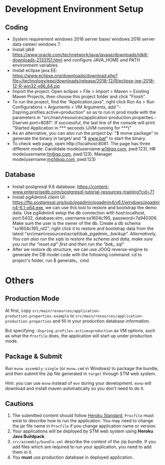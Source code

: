 ﻿# Development Environment Setup

## Coding
- System requirement windows 2016 server base/ windows 2016 server data center/ windows 7.
- Install jdk8 https://www.oracle.com/technetwork/java/javase/downloads/jdk8-downloads-2133151.html and configure JAVA_HOME and PATH environment variables.
- Install eclipse java EE: https://www.eclipse.org/downloads/download.php?file=/technology/epp/downloads/release/2018-12/R/eclipse-jee-2018-12-R-win32-x86_64.zip
- Import the project: Open eclipse > File > Import >  Maven > Existing Maven Projects, then choose this project folder and click "Finish".
- To run the project, find the "Application.java", right click Run As > Run Configurations > Arguments > VM Arguments, add "-Dspring.profiles.active=production" so as to run in prod mode with the parameters in "src/main/resources/application-production.properties  -Dserver.port=8081". If successful, the last line of the console will print "Started Application in *** seconds (JVM running for ***)"
- As an alternative, you can also run the project by: "$ mvnw package" to generate the binary in target/ and "$ www.bat" to start the binary.
- To check web page, open http://localhost:8081. The page has three different mode: Candidate mode(username:w1@qq.com, pwd:123), HR mode(username:hr@qq.com, pwd:123), Manager mode(username:mg1@qq.com, pwd:123)


## Database
- Install postgresql 9.6 database: https://content-www.enterprisedb.com/postgresql-tutorial-resources-training?cid=71
- Install pgAdmin4 client UI: https://ftp.postgresql.org/pub/pgadmin/pgadmin4/v6.1/windows/pgadmin4-6.1-x64.exe, we can use this tool to restore and bootstrap the demo data. Use pgAdmin4 setup the db connection with host:localhost, port:5432, database:stm, username:ss1604c195, password=7a940306. Make sure the user is the owner of the db. Create a db schema "ss1604c195_rd2", right click it to restore and bootstrap data from the latest "src\main\resources\script\bak_pgadmin_*.backup". Alternatively, You can also run the sqls to restore the schema and data, make sure you run the "reset.sql" first and then run the "bak_*.sql"
- After we restore db structure, we can use JOOQ reverse-engine to generate the DB model code with the following command: cd to project's folder, run $ generate。cmd


# Others

## Production Mode

At first, copy `src/main/resources/application-production.properties.example` to `src/main/resources/application-production.properties` and fill in your production database information.

But specifying `-Dspring.profiles.active=production` as VM options, such as what the `Procfile` does, the application will start up under production mode.

## Package & Submit

Run `mvnw assembly:single` (or `mvnw.cmd` in Windows) to package the bundle, and then submit the zip file generated in `target` through STM web system.

Hint: you can use `mvnw` instead of `mvn` during your development. `mvnw` will download and install maven automatically so you don't need to do it.

## Cautions

1. The submitted content should follow [Heroku Standard](https://devcenter.heroku.com/articles/getting-started-with-java#define-a-procfile),
`Procfile` must exist to describe how to run the application. You may need to change the jar file name in `Procfile` if you change application name or version.
2. Your applications will be deployed by STM web system using **Heroku Java Buildpack**.
3. `src/assembly/bundle.xml` describe the content of the zip bundle. If you add files which are required to run your application, you need to add them in it.
4. You **must** use production database in deployed application.
